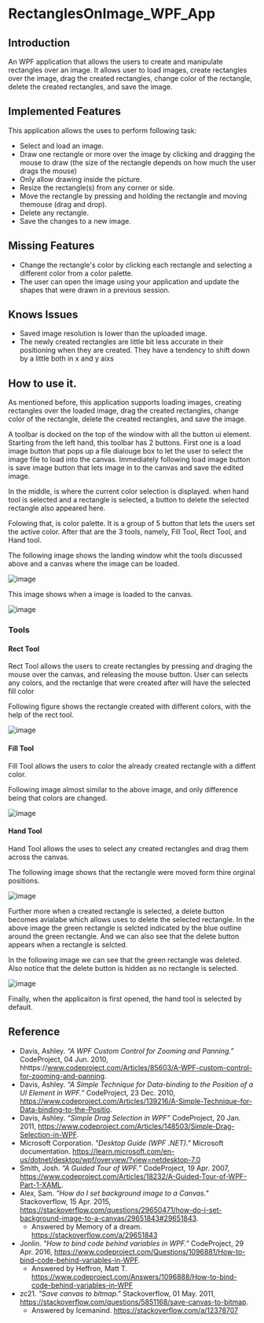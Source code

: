 # RectanglesOnImage_WPF_App

## Introduction
An WPF application that allows the users to create and manipulate rectangles over an image. It allows user to load images, create rectangles over the image, drag the created rectangles, change color of the rectangle, delete the created rectangles, and save the image. 

## Implemented Features
This application allows the uses to perform following task:
- Select and load an image.
- Draw one rectangle or more over the image by clicking and dragging the mouse to draw (the size of the rectangle depends on how much the user drags the mouse)
- Only allow drawing inside the picture.
- Resize the rectangle(s) from any corner or side.
- Move the rectangle by pressing and holding the rectangle and moving themouse (drag and drop).
- Delete any rectangle.
- Save the changes to a new image.

## Missing Features
- Change the rectangle's color by clicking each rectangle and selecting a different color from a color palette.
- The user can open the image using your application and update the shapes that were drawn in a previous session.

## Knows Issues
- Saved image resolution is lower than the uploaded image.
- The newly created rectangles are little bit less accurate in their positioning when they are created. They have a tendency to shift down by a little both in x and y aixs

## How to use it.
As mentioned before, this application supports loading images, creating rectangles over the loaded image, drag the created rectangles, change color of the rectangle, delete the created rectangles, and save the image.

A toolbar is docked on the top of the window with all the button ui element. Starting from the left hand, this toolbar has 2 buttons. First one is a load image button that pops up a file dialouge box to let the user to select the image file to load into the canvas. Immediately following  load image button is save image button that lets image in to the canvas and save the edited image.

In the middle, is where the current color selection is displayed. when hand tool is selected and a rectangle is selected, a button to delete the selected rectangle also appeared here. 

Folowing that, is color palette. It is a group of 5 button that lets the users set the active color. After that are the 3 tools, namely, Fill Tool, Rect Tool, and Hand tool.

The following image shows the landing window whit the tools discussed above and a canvas where the image can be loaded.

![image](https://user-images.githubusercontent.com/68620206/219828305-654e064d-262c-4baf-a1aa-d2ceb60f35ae.png)

This image shows when a image is loaded to the canvas.

![image](https://user-images.githubusercontent.com/68620206/219828360-ece3c73c-4313-4836-8f18-aa198833f6dd.png)

### Tools 
#### Rect Tool
Rect Tool allows the users to create rectangles by pressing and draging the mouse over the canvas, and releasing the mouse button. User can selects any colors, and the rectanlge that were created after will have the selected fill color 

Following figure shows the rectangle created with different colors, with the help of the rect tool.

![image](https://user-images.githubusercontent.com/68620206/219829585-39d79d52-9983-438d-b094-17acff453efd.png)

#### Fill Tool
Fill Tool allows the users to color the already created rectangle with a diffent color.

Following image almost similar to the above image, and only difference being that colors are changed.

![image](https://user-images.githubusercontent.com/68620206/219829675-0c30a0f6-3763-4fe8-afac-e42f28e28f42.png)

#### Hand Tool
Hand Tool allows the uses to select any created rectangles and drag them across the canvas. 

The following image shows that the rectangle were moved form thire orginal positions.

![image](https://user-images.githubusercontent.com/68620206/219829765-f4ed8118-75b6-4d4a-a487-820134707d3b.png)

Further more when a created rectangle is selected, a delete button becomes avialabe which allows uses to delete the selected rectangle. In the above image the green rectangle is selcted indicated by the blue outline around the green rectangle. And we can also see that the delete button appears when a rectangle is selcted.

In the following image we can see that the green rectangle was deleted. Also notice that the delete button is hidden as no rectangle is selected. 

![image](https://user-images.githubusercontent.com/68620206/219829791-be192263-7d4b-49bd-8cdd-c6347c0ff1fc.png)

 Finally, when the applicaiton is first opened, the hand tool is selected by default.

## Reference
- Davis, Ashley. *“A WPF Custom Control for Zooming and Panning.”* CodeProject, 04 Jun. 2010, hhttps://www.codeproject.com/Articles/85603/A-WPF-custom-control-for-zooming-and-panning.
- Davis, Ashley. *“A Simple Technique for Data-binding to the Position of a UI Element in WPF.”* CodeProject, 23 Dec. 2010, https://www.codeproject.com/Articles/139216/A-Simple-Technique-for-Data-binding-to-the-Positio.
- Davis, Ashley. *“Simple Drag Selection in WPF”* CodeProject, 20 Jan. 2011, https://www.codeproject.com/Articles/148503/Simple-Drag-Selection-in-WPF.
- Microsoft Corporation. *"Desktop Guide (WPF .NET)."* Microsoft documentation. https://learn.microsoft.com/en-us/dotnet/desktop/wpf/overview/?view=netdesktop-7.0
- Smith, Josh. *“A Guided Tour of WPF.”* CodeProject, 19 Apr. 2007, https://www.codeproject.com/Articles/18232/A-Guided-Tour-of-WPF-Part-1-XAML.
- Alex, Sam. *"How do I set background image to a Canvas."* Stackoverflow, 15 Apr. 2015, https://stackoverflow.com/questions/29650471/how-do-i-set-background-image-to-a-canvas/29651843#29651843.
    - Answered by Memory of a dream. https://stackoverflow.com/a/29651843
- Jonlin. *"How to bind code behind variables in WPF."* CodeProject, 29 Apr. 2016, https://www.codeproject.com/Questions/1096881/How-to-bind-code-behind-variables-in-WPF.
    - Answered by Heffron, Matt T. https://www.codeproject.com/Answers/1096888/How-to-bind-code-behind-variables-in-WPF
- zc21. *"Save canvas to bitmap."* Stackoverflow, 01 May. 2011, https://stackoverflow.com/questions/5851168/save-canvas-to-bitmap.
    - Answered by Icemanind. https://stackoverflow.com/a/12378707
